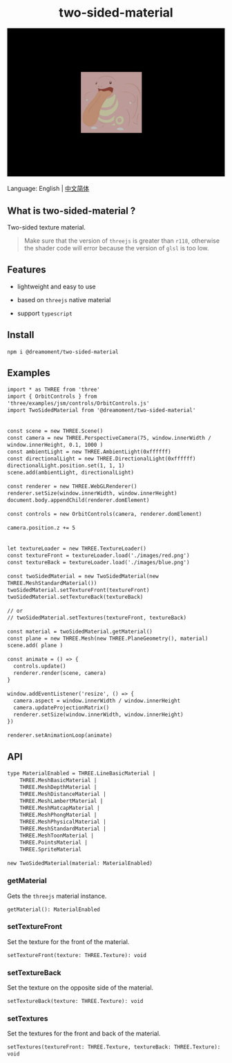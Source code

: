 <h1 align="center">two-sided-material</h1>

![](/docs/preview.gif)

Language: English | [中文简体](README_zh_cn.md)

## What is two-sided-material ?

Two-sided texture material.

> Make sure that the version of `threejs` is greater than `r118`, otherwise the shader code will error because the version of `glsl` is too low.

## Features

- lightweight and easy to use

- based on `threejs` native material

- support `typescript`

## Install

```agsl
npm i @dreamoment/two-sided-material
```

## Examples

```
import * as THREE from 'three'
import { OrbitControls } from 'three/examples/jsm/controls/OrbitControls.js'
import TwoSidedMaterial from '@dreamoment/two-sided-material'


const scene = new THREE.Scene()
const camera = new THREE.PerspectiveCamera(75, window.innerWidth / window.innerHeight, 0.1, 1000 )
const ambientLight = new THREE.AmbientLight(0xffffff)
const directionalLight = new THREE.DirectionalLight(0xffffff)
directionalLight.position.set(1, 1, 1)
scene.add(ambientLight, directionalLight)

const renderer = new THREE.WebGLRenderer()
renderer.setSize(window.innerWidth, window.innerHeight)
document.body.appendChild(renderer.domElement)

const controls = new OrbitControls(camera, renderer.domElement)

camera.position.z += 5


let textureLoader = new THREE.TextureLoader()
const textureFront = textureLoader.load('./images/red.png')
const textureBack = textureLoader.load('./images/blue.png')

const twoSidedMaterial = new TwoSidedMaterial(new THREE.MeshStandardMaterial())
twoSidedMaterial.setTextureFront(textureFront)
twoSidedMaterial.setTextureBack(textureBack)

// or
// twoSidedMaterial.setTextures(textureFront, textureBack)

const material = twoSidedMaterial.getMaterial()
const plane = new THREE.Mesh(new THREE.PlaneGeometry(), material)
scene.add( plane )

const animate = () => {
  controls.update()
  renderer.render(scene, camera)
}

window.addEventListener('resize', () => {
  camera.aspect = window.innerWidth / window.innerHeight
  camera.updateProjectionMatrix()
  renderer.setSize(window.innerWidth, window.innerHeight)
})

renderer.setAnimationLoop(animate)
```

## API

```
type MaterialEnabled = THREE.LineBasicMaterial |
    THREE.MeshBasicMaterial |
    THREE.MeshDepthMaterial |
    THREE.MeshDistanceMaterial |
    THREE.MeshLambertMaterial |
    THREE.MeshMatcapMaterial |
    THREE.MeshPhongMaterial |
    THREE.MeshPhysicalMaterial |
    THREE.MeshStandardMaterial |
    THREE.MeshToonMaterial |
    THREE.PointsMaterial |
    THREE.SpriteMaterial

new TwoSidedMaterial(material: MaterialEnabled)
```

### getMaterial

Gets the `threejs` material instance.

```
getMaterial(): MaterialEnabled
```

### setTextureFront

Set the texture for the front of the material.

```
setTextureFront(texture: THREE.Texture): void
```

### setTextureBack

Set the texture on the opposite side of the material.

```
setTextureBack(texture: THREE.Texture): void
```

### setTextures

Set the textures for the front and back of the material.

```
setTextures(textureFront: THREE.Texture, textureBack: THREE.Texture): void
```
